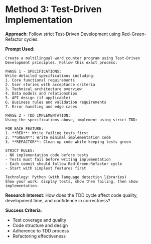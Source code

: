 # Method 3: Test-Driven Implementation

**Approach**: Follow strict Test-Driven Development using Red-Green-Refactor cycles.

**Prompt Used**:
```
Create a multilingual word counter program using Test-Driven Development principles. Follow this exact process:

PHASE 1 - SPECIFICATIONS:
Write detailed specifications including:
1. Core functional requirements
2. User stories with acceptance criteria
3. Technical architecture overview
4. Data models and relationships
5. API design (if applicable)
6. Business rules and validation requirements
7. Error handling and edge cases

PHASE 2 - TDD IMPLEMENTATION:
Using the specifications above, implement using strict TDD:

FOR EACH FEATURE:
1. **RED**: Write failing tests first
2. **GREEN**: Write minimal implementation code
3. **REFACTOR**: Clean up code while keeping tests green

STRICT RULES:
- NO implementation code before tests
- Tests must fail before writing implementation
- Each commit should follow Red-Green-Refactor cycle
- Start with simplest features first

Technology: Python (with language detection libraries)
Show your work: display tests, show them failing, then show implementation.
```

**Research Interest**: How does the TDD cycle affect code quality, development time, and confidence in correctness?

**Success Criteria**:
- Test coverage and quality
- Code structure and design
- Adherence to TDD process
- Refactoring effectiveness